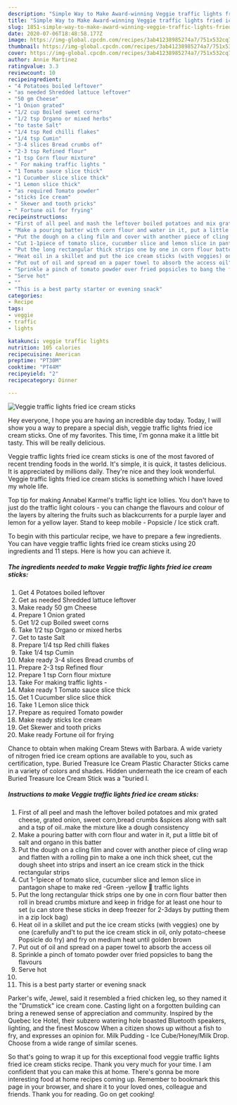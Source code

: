 ```yaml
---
description: "Simple Way to Make Award-winning Veggie traffic lights fried ice cream sticks"
title: "Simple Way to Make Award-winning Veggie traffic lights fried ice cream sticks"
slug: 1851-simple-way-to-make-award-winning-veggie-traffic-lights-fried-ice-cream-sticks
date: 2020-07-06T18:48:58.177Z
image: https://img-global.cpcdn.com/recipes/3ab41238985274a7/751x532cq70/veggie-traffic-lights-fried-ice-cream-sticks-recipe-main-photo.jpg
thumbnail: https://img-global.cpcdn.com/recipes/3ab41238985274a7/751x532cq70/veggie-traffic-lights-fried-ice-cream-sticks-recipe-main-photo.jpg
cover: https://img-global.cpcdn.com/recipes/3ab41238985274a7/751x532cq70/veggie-traffic-lights-fried-ice-cream-sticks-recipe-main-photo.jpg
author: Annie Martinez
ratingvalue: 3.3
reviewcount: 10
recipeingredient:
- "4 Potatoes boiled leftover"
- "as needed Shredded lattuce leftover"
- "50 gm Cheese"
- "1 Onion grated"
- "1/2 cup Boiled sweet corns"
- "1/2 tsp Organo or mixed herbs"
- "to taste Salt"
- "1/4 tsp Red chilli flakes"
- "1/4 tsp Cumin"
- "3-4 slices Bread crumbs of"
- "2-3 tsp Refined flour"
- "1 tsp Corn flour mixture"
- " For making traffic lights "
- "1 Tomato sauce slice thick"
- "1 Cucumber slice slice thick"
- "1 Lemon slice thick"
- "as required Tomato powder"
- "sticks Ice cream"
- " Skewer and tooth pricks"
- " Fortune oil for frying"
recipeinstructions:
- "First of all peel and mash the leftover boiled potatoes and mix grated cheese, grated onion, sweet corn,bread crumbs &amp;spices along with salt and a tsp of oil..make the mixture like a dough consistency"
- "Make a pouring batter with corn flour and water in it, put a little bit of salt and organo in this batter"
- "Put the dough on a cling film and cover with another piece of cling wrap and flatten with a rolling pin to make a one inch thick sheet, cut the dough sheet into strips and insert an ice cream stick in the thick rectangular strips"
- "Cut 1-1piece of tomato slice, cucumber slice and lemon slice in pantagon shape to make red -Green -yellow 🚥 traffic lights"
- "Put the long rectangular thick strips one by one in corn flour batter then roll in bread crumbs mixture and keep in fridge for at least one hour to set (u can store these sticks in deep freezer for 2-3days by putting them in a zip lock bag)"
- "Heat oil in a skillet and put the ice cream sticks (with veggies) one by one (carefully and&#39;t to put the ice cream stick in oil, only potato-cheese Popsicle do fry) and fry on medium heat until golden brown"
- "Put out of oil and spread on a paper towel to absorb the access oil"
- "Sprinkle a pinch of tomato powder over fried popsicles to bang the flavours"
- "Serve hot"
- ""
- "This is a best party starter or evening snack"
categories:
- Recipe
tags:
- veggie
- traffic
- lights

katakunci: veggie traffic lights 
nutrition: 105 calories
recipecuisine: American
preptime: "PT30M"
cooktime: "PT44M"
recipeyield: "2"
recipecategory: Dinner

---
```



![Veggie traffic lights fried ice cream sticks](https://img-global.cpcdn.com/recipes/3ab41238985274a7/751x532cq70/veggie-traffic-lights-fried-ice-cream-sticks-recipe-main-photo.jpg)

Hey everyone, I hope you are having an incredible day today. Today, I will show you a way to prepare a special dish, veggie traffic lights fried ice cream sticks. One of my favorites. This time, I'm gonna make it a little bit tasty. This will be really delicious.

Veggie traffic lights fried ice cream sticks is one of the most favored of recent trending foods in the world. It's simple, it is quick, it tastes delicious. It is appreciated by millions daily. They're nice and they look wonderful. Veggie traffic lights fried ice cream sticks is something which I have loved my whole life.

Top tip for making Annabel Karmel&#39;s traffic light ice lollies. You don&#39;t have to just do the traffic light colours - you can change the flavours and colour of the layers by altering the fruits such as blackcurrents for a purple layer and lemon for a yellow layer. Stand to keep mobile - Popsicle / Ice stick craft.


To begin with this particular recipe, we have to prepare a few ingredients. You can have veggie traffic lights fried ice cream sticks using 20 ingredients and 11 steps. Here is how you can achieve it.

<!--inarticleads1-->

##### The ingredients needed to make Veggie traffic lights fried ice cream sticks:

1. Get 4 Potatoes boiled leftover
1. Get as needed Shredded lattuce leftover
1. Make ready 50 gm Cheese
1. Prepare 1 Onion grated
1. Get 1/2 cup Boiled sweet corns
1. Take 1/2 tsp Organo or mixed herbs
1. Get to taste Salt
1. Prepare 1/4 tsp Red chilli flakes
1. Take 1/4 tsp Cumin
1. Make ready 3-4 slices Bread crumbs of
1. Prepare 2-3 tsp Refined flour
1. Prepare 1 tsp Corn flour mixture
1. Take  For making traffic lights -
1. Make ready 1 Tomato sauce slice thick
1. Get 1 Cucumber slice slice thick
1. Take 1 Lemon slice thick
1. Prepare as required Tomato powder
1. Make ready sticks Ice cream
1. Get  Skewer and tooth pricks
1. Make ready  Fortune oil for frying


Chance to obtain when making Cream Stews with Barbara. A wide variety of nitrogen fried ice cream options are available to you, such as certification, type. Buried Treasure Ice Cream Plastic Character Sticks came in a variety of colors and shades. Hidden underneath the ice cream of each Buried Treasure Ice Cream Stick was a &#34;buried I. 

<!--inarticleads2-->

##### Instructions to make Veggie traffic lights fried ice cream sticks:

1. First of all peel and mash the leftover boiled potatoes and mix grated cheese, grated onion, sweet corn,bread crumbs &amp;spices along with salt and a tsp of oil..make the mixture like a dough consistency
1. Make a pouring batter with corn flour and water in it, put a little bit of salt and organo in this batter
1. Put the dough on a cling film and cover with another piece of cling wrap and flatten with a rolling pin to make a one inch thick sheet, cut the dough sheet into strips and insert an ice cream stick in the thick rectangular strips
1. Cut 1-1piece of tomato slice, cucumber slice and lemon slice in pantagon shape to make red -Green -yellow 🚥 traffic lights
1. Put the long rectangular thick strips one by one in corn flour batter then roll in bread crumbs mixture and keep in fridge for at least one hour to set (u can store these sticks in deep freezer for 2-3days by putting them in a zip lock bag)
1. Heat oil in a skillet and put the ice cream sticks (with veggies) one by one (carefully and&#39;t to put the ice cream stick in oil, only potato-cheese Popsicle do fry) and fry on medium heat until golden brown
1. Put out of oil and spread on a paper towel to absorb the access oil
1. Sprinkle a pinch of tomato powder over fried popsicles to bang the flavours
1. Serve hot
1. 
1. This is a best party starter or evening snack


Parker&#39;s wife, Jewel, said it resembled a fried chicken leg, so they named it the &#34;Drumstick&#34; ice cream cone. Casting light on a forgotten building can bring a renewed sense of appreciation and community. Inspired by the Quebec Ice Hotel, their subzero watering hole boasted Bluetooth speakers, lighting, and the finest Moscow When a citizen shows up without a fish to fry, and expresses an opinion for. Milk Pudding - Ice Cube/Honey/Milk Drop. Choose from a wide range of similar scenes. 

So that's going to wrap it up for this exceptional food veggie traffic lights fried ice cream sticks recipe. Thank you very much for your time. I am confident that you can make this at home. There's gonna be more interesting food at home recipes coming up. Remember to bookmark this page in your browser, and share it to your loved ones, colleague and friends. Thank you for reading. Go on get cooking!
